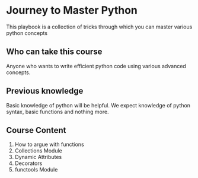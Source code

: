 # Journey to Master Python

   This playbook is a collection of tricks through which you can master various python concepts

## Who can take this course

   Anyone who wants to write efficient python code using various advanced concepts.

## Previous knowledge

   Basic knowledge of python will be helpful. We expect knowledge of python syntax, basic functions and nothing more.

## Course Content

1. How to argue with functions
2. Collections Module
3. Dynamic Attributes
4. Decorators
5. functools Module
